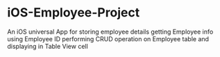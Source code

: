 # iOS-Employee-Project
An iOS universal App for storing employee details getting Employee info using Employee ID performing CRUD operation on Employee table and displaying in Table View cell 
